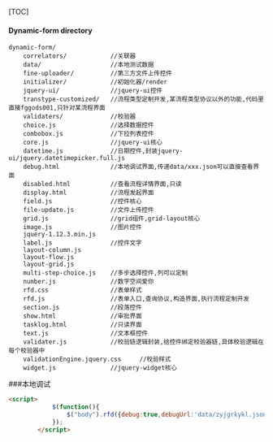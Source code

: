[TOC]



#### Dynamic-form directory
	dynamic-form/
		correlators/			//关联器
		data/					//本地测试数据
		fine-uploader/			//第三方文件上传控件
		initializer/			//初始化器/render
		jquery-ui/				//jquery-ui控件
		transtype-customized/	//流程类型定制开发,某流程类型协议以外的功能,代码里直接fggods001,只针对某流程界面
		validaters/				//校验器
		choice.js				//选择数据控件
		combobox.js				//下拉列表控件
		core.js					//jquery-ui核心
		datetime.js				//日期控件,封装jquery-ui/jquery.datetimepicker.full.js
		debug.html				//本地调试界面,传递data/xxx.json可以直接查看界面
		disabled.html			//查看流程详情界面,只读
		display.html			//流程发起界面
		field.js				//控件核心
		file-update.js			//文件上传控件
		grid.js					//grid组件,grid-layout核心
		image.js				//图片控件
		jquery-1.12.3.min.js
		label.js				//控件文字
		layout-column.js
		layout-flow.js
		layout-grid.js
		multi-step-choice.js	//多步选择控件,列可以定制
		number.js				//数字空间爱你
		rfd.css					//表单样式
		rfd.js					//表单入口,查询协议,构造界面,执行流程定制开发
		section.js				//段落控件
		show.html				//审批界面
		tasklog.html			//只读界面
		text.js					//文本框控件
		validater.js			//校验链逻辑封装,给控件绑定校验器链,具体校验逻辑在每个校验器中
		validationEngine.jquery.css		//校验样式
		widget.js				//jquery-widget核心
###本地调试
```html
<script>
			$(function(){
				$("body").rfd({debug:true,debugUrl:'data/zyjgrkykl.json'});//本地调试
			});
		</script>
```
